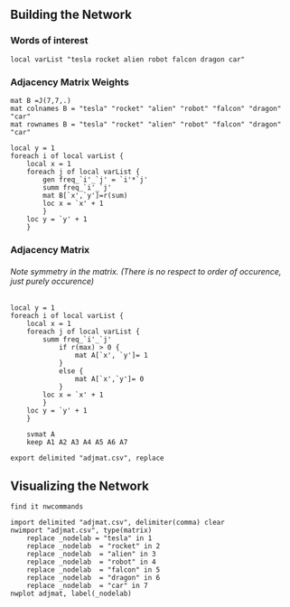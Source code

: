 ## Building the Network

### Words of interest
`local varList "tesla rocket alien robot falcon dragon car"`

### Adjacency Matrix Weights
```
mat B =J(7,7,.)
mat colnames B = "tesla" "rocket" "alien" "robot" "falcon" "dragon" "car"
mat rownames B = "tesla" "rocket" "alien" "robot" "falcon" "dragon" "car"

local y = 1
foreach i of local varList {
	local x = 1
	foreach j of local varList {
		gen freq_`i'_`j' = `i'*`j'
		summ freq_`i'_`j'
		mat B[`x',`y']=r(sum)
		loc x = `x' + 1
		}
	loc y = `y' + 1
	}
```
### Adjacency Matrix
###### Note symmetry in the matrix. (There is no respect to order of occurence, just purely occurence)

```
local y = 1
foreach i of local varList {
	local x = 1
	foreach j of local varList {
		summ freq_`i'_`j'
			if r(max) > 0 {
				mat A[`x', `y']= 1
			}
			else {
				mat A[`x',`y']= 0	
			}
		loc x = `x' + 1
		}
	loc y = `y' + 1
	}
	
	svmat A 
	keep A1 A2 A3 A4 A5 A6 A7

export delimited "adjmat.csv", replace
```

## Visualizing the Network
```
find it nwcommands

import delimited "adjmat.csv", delimiter(comma) clear
nwimport "adjmat.csv", type(matrix)
	replace _nodelab = "tesla" in 1
	replace _nodelab  = "rocket" in 2
	replace _nodelab  = "alien" in 3
	replace _nodelab  = "robot" in 4
	replace _nodelab  = "falcon" in 5
	replace _nodelab  = "dragon" in 6
	replace _nodelab  = "car" in 7
nwplot adjmat, label(_nodelab)
```
